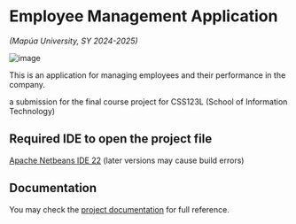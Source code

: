 # Employee Management Application
*(Mapúa University, SY 2024-2025)*

![image](https://github.com/user-attachments/assets/f5a1a802-f1d8-4028-9c26-77f24efe41f3)


This is an application for managing employees and their performance in the company.

a submission for the final course project for CSS123L (School of Information Technology)

## Required IDE to open the project file
[Apache Netbeans IDE 22](https://netbeans.apache.org/front/main/download/nb22/) (later versions may cause build errors)

## Documentation
You may check the [project documentation](https://docs.google.com/document/d/1pBBKUfWra1ZWXhUTKDfKxwLw-_1SZkrXSIZ_kAUwsXc) for full reference.

